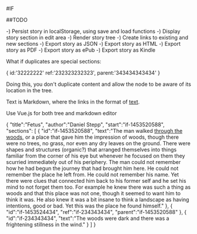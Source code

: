 #IF

##TODO

-) Persist story in localStorage, using save and load functions
-) Display story section in edit area
-) Render story tree
-) Create links to existing and new sections
-) Export story as JSON
-) Export story as HTML
-) Export story as PDF
-) Export story as ePub
-) Export story as Kindle


What if duplicates are special sections:

{
  id:'32222222'
  ref:'232323232323',
  parent:'343434343434'
}

Doing this, you don't duplicate content and allow the node to be aware of its 
location in the tree.

Text is Markdown, where the links in the format of [text](<section id>).

Use Vue.js for both tree and markdown editor


{
  "title":"Fetus",
  "author":"Daniel Stepp",
  "start":"if-1453520588",
  "sections":
  [
    {
      "id":"if-1453520588",
      "text":"The man walked [through the woods](if-1453524434), or a place that gave him the impression of woods, though there were no trees, no grass, nor even any dry leaves on the ground. There were shapes and structures (organic?) that arranged themselves into things familiar from the corner of his eye but whenever he focused on them they scurried immediately out of his periphery. The man could not remember how he had begun the journey that had brought him here. He could not remember the place he left from. He could not remember his name. Yet there were clues that connected him back to his former self and he set his mind to not forget them too. For example he knew there was such a thing as woods and that this place was not one, though it seemed to want him to think it was. He also knew it was a bit insane to think a landscape as having intentions, good or bad. Yet this was the place he found himself."
    },
    {
      "id":"if-1453524434",
      "ref":"if-234343434",
      "parent":"if-1453520588"
    },
    {
      "id":"if-234343434",
      "text":"The woods were dark and there was a frightening stillness in the wind."
    }
  ]
}

